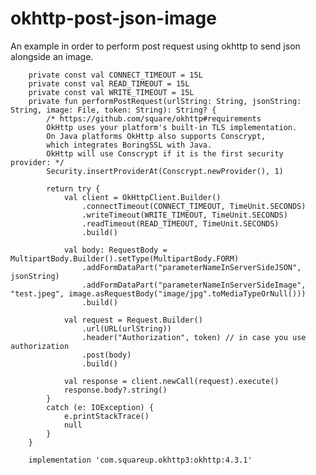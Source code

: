 # okhttp-post-json-image
An example in order to perform post request using okhttp to send json alongside an image.



        private const val CONNECT_TIMEOUT = 15L
        private const val READ_TIMEOUT = 15L
        private const val WRITE_TIMEOUT = 15L
        private fun performPostRequest(urlString: String, jsonString: String, image: File, token: String): String? {
            /* https://github.com/square/okhttp#requirements
            OkHttp uses your platform's built-in TLS implementation.
            On Java platforms OkHttp also supports Conscrypt,
            which integrates BoringSSL with Java.
            OkHttp will use Conscrypt if it is the first security provider: */
            Security.insertProviderAt(Conscrypt.newProvider(), 1)

            return try {
                val client = OkHttpClient.Builder()
                    .connectTimeout(CONNECT_TIMEOUT, TimeUnit.SECONDS)
                    .writeTimeout(WRITE_TIMEOUT, TimeUnit.SECONDS)
                    .readTimeout(READ_TIMEOUT, TimeUnit.SECONDS)
                    .build()

                val body: RequestBody = MultipartBody.Builder().setType(MultipartBody.FORM)
                    .addFormDataPart("parameterNameInServerSideJSON", jsonString)
                    .addFormDataPart("parameterNameInServerSideImage", "test.jpeg", image.asRequestBody("image/jpg".toMediaTypeOrNull()))
                    .build()

                val request = Request.Builder()
                    .url(URL(urlString))
                    .header("Authorization", token) // in case you use authorization
                    .post(body)
                    .build()

                val response = client.newCall(request).execute()
                response.body?.string()
            }
            catch (e: IOException) {
                e.printStackTrace()
                null
            }
        }
        
        implementation 'com.squareup.okhttp3:okhttp:4.3.1'
